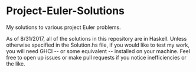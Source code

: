 # Project-Euler-Solutions
My solutions to various project Euler problems.

As of 8/31/2017, all of the solutions in this repository are in Haskell. Unless otherwise specified in the Solution.hs file, if you would like to test my work, you will need GHCI -- or some equivalent -- installed on your machine. Feel free to open up issues or make pull requests if you notice inefficiencies or the like.
